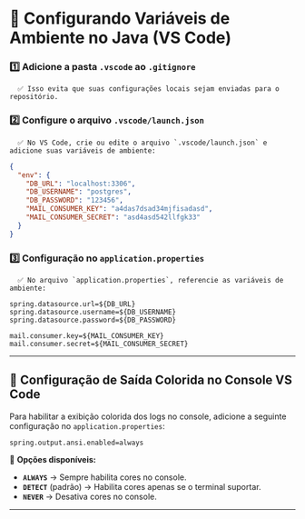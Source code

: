 # 📌 Configurando Variáveis de Ambiente no Java (VS Code)

### 1️⃣ Adicione a pasta `.vscode` ao `.gitignore`

      ✅ Isso evita que suas configurações locais sejam enviadas para o repositório.

### 2️⃣ Configure o arquivo `.vscode/launch.json`

      ✅ No VS Code, crie ou edite o arquivo `.vscode/launch.json` e adicione suas variáveis de ambiente:

```json
{
  "env": {
    "DB_URL": "localhost:3306",
    "DB_USERNAME": "postgres",
    "DB_PASSWORD": "123456",
    "MAIL_CONSUMER_KEY": "a4das7dsad34mjfisadasd",
    "MAIL_CONSUMER_SECRET": "asd4asd542llfgk33"
  }
}
```

### 3️⃣ Configuração no `application.properties`

      ✅ No arquivo `application.properties`, referencie as variáveis de ambiente:

```properties
spring.datasource.url=${DB_URL}
spring.datasource.username=${DB_USERNAME}
spring.datasource.password=${DB_PASSWORD}

mail.consumer.key=${MAIL_CONSUMER_KEY}
mail.consumer.secret=${MAIL_CONSUMER_SECRET}
```

---

## 🎨 Configuração de Saída Colorida no Console VS Code

Para habilitar a exibição colorida dos logs no console, adicione a seguinte configuração no `application.properties`:

```properties
spring.output.ansi.enabled=always
```

🔹 **Opções disponíveis:**

- **`ALWAYS`** → Sempre habilita cores no console.
- **`DETECT`** (padrão) → Habilita cores apenas se o terminal suportar.
- **`NEVER`** → Desativa cores no console.

---
